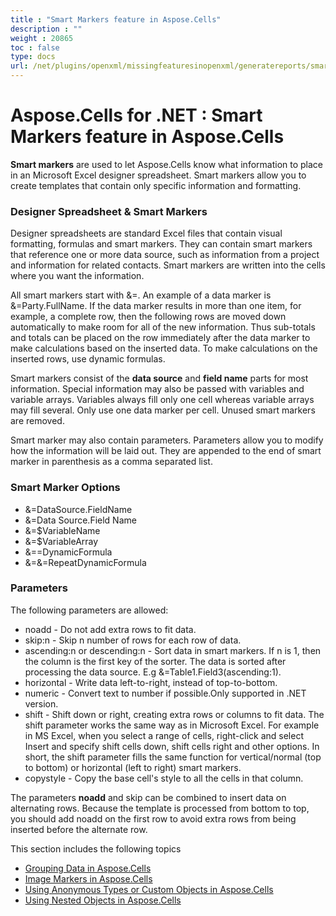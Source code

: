 ```yaml
---
title : "Smart Markers feature in Aspose.Cells" 
description : "" 
weight : 20865 
toc : false
type: docs
url: /net/plugins/openxml/missingfeaturesinopenxml/generatereports/smartmarkers/
---
```


# Aspose.Cells for .NET : Smart Markers feature in Aspose.Cells


**Smart markers** are used to let Aspose.Cells know what information to place in an Microsoft Excel designer spreadsheet. Smart markers allow you to create templates that contain only specific information and formatting.

### Designer Spreadsheet & Smart Markers

Designer spreadsheets are standard Excel files that contain visual formatting, formulas and smart markers. They can contain smart markers that reference one or more data source, such as information from a project and information for related contacts. Smart markers are written into the cells where you want the information.

All smart markers start with &=. An example of a data marker is &=Party.FullName. If the data marker results in more than one item, for example, a complete row, then the following rows are moved down automatically to make room for all of the new information. Thus sub-totals and totals can be placed on the row immediately after the data marker to make calculations based on the inserted data. To make calculations on the inserted rows, use dynamic formulas.

Smart markers consist of the **data source** and **field name** parts for most information. Special information may also be passed with variables and variable arrays. Variables always fill only one cell whereas variable arrays may fill several. Only use one data marker per cell. Unused smart markers are removed.

Smart marker may also contain parameters. Parameters allow you to modify how the information will be laid out. They are appended to the end of smart marker in parenthesis as a comma separated list.

### Smart Marker Options

*   &=DataSource.FieldName
*   &=Data Source.Field Name
*   &=$VariableName
*   &=$VariableArray
*   &==DynamicFormula
*   &=&=RepeatDynamicFormula

### Parameters

The following parameters are allowed:

*   noadd - Do not add extra rows to fit data.
*   skip:n - Skip n number of rows for each row of data.
*   ascending:n or descending:n - Sort data in smart markers. If n is 1, then the column is the first key of the sorter. The data is sorted after processing the data source. E.g &=Table1.Field3(ascending:1).
*   horizontal - Write data left-to-right, instead of top-to-bottom.
*   numeric - Convert text to number if possible.Only supported in .NET version.
*   shift - Shift down or right, creating extra rows or columns to fit data. The shift parameter works the same way as in Microsoft Excel. For example in MS Excel, when you select a range of cells, right-click and select Insert and specify shift cells down, shift cells right and other options. In short, the shift parameter fills the same function for vertical/normal (top to bottom) or horizontal (left to right) smart markers.
*   copystyle - Copy the base cell's style to all the cells in that column.

The parameters **noadd** and skip can be combined to insert data on alternating rows. Because the template is processed from bottom to top, you should add noadd on the first row to avoid extra rows from being inserted before the alternate row.

This section includes the following topics

*   [Grouping Data in Aspose.Cells](https://docs2.aspose.com/cells/net/plugins/openxml/missingfeaturesinopenxml/generatereports/smartmarkers/grouping+data+in+aspose.cells)
*   [Image Markers in Aspose.Cells](https://docs2.aspose.com/cells/net/plugins/openxml/missingfeaturesinopenxml/generatereports/smartmarkers/image+markers+in+aspose.cells)
*   [Using Anonymous Types or Custom Objects in Aspose.Cells](https://docs2.aspose.com/cells/net/plugins/openxml/missingfeaturesinopenxml/generatereports/smartmarkers/using+anonymous+types+or+custom+objects+in+aspose.cells)
*   [Using Nested Objects in Aspose.Cells](https://docs2.aspose.com/cells/net/plugins/openxml/missingfeaturesinopenxml/generatereports/smartmarkers/using+nested+objects+in+aspose.cells)


